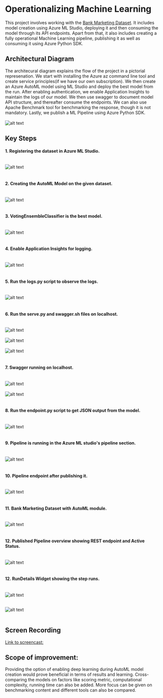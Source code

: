 # Operationalizing Machine Learning

This project involves working with the [Bank Marketing Dataset](https://automlsamplenotebookdata.blob.core.windows.net/automl-sample-notebook-data/bankmarketing_train.csv). It includes model creation using Azure ML Studio, deploying it and then consuming the model through its API endpoints. Apart from that, it also includes creating a fully operational Machine Learning pipeline, publishing it as well as consuming it using Azure Python SDK.

## Architectural Diagram
The architecural diagram explains the flow of the project in a pictorial represenation. We start with installing the Azure az command line tool and create service principles(if we have our own subscription). We then create an Azure AutoML model using ML Studio and deploy the best model from the run. After enabling authentication, we enable Application Insights to maintain the logs of our model. We then use swagger to document model API structure, and thereafter consume the endpoints. We can also use Apache Benchmark tool for benchmarking the response, though it is not mandatory. Lastly, we publish a ML Pipeline using Azure Python SDK. 
<br></br> 
![alt text](https://github.com/himanshu004/AZMLND_Operationalizing_Machine_Learning/blob/main/screenshots/ArchDia.png)

## Key Steps
#### 1. Registering the dataset in Azure ML Studio.<br></br>
![alt text](https://github.com/himanshu004/AZMLND_Operationalizing_Machine_Learning/blob/main/screenshots/dataset-avail.jpg)
<br></br>

#### 2. Creating the AutoML Model on the given dataset.<br></br>
![alt text](https://github.com/himanshu004/AZMLND_Operationalizing_Machine_Learning/blob/main/screenshots/automl-model-creation.jpg)
<br></br>

#### 3. VotingEnsembleClassifier is the best model.<br></br>
![alt text](https://github.com/himanshu004/AZMLND_Operationalizing_Machine_Learning/blob/main/screenshots/best-model.jpg)
<br></br>

#### 4. Enable Application Insights for logging.<br></br>
![alt text](https://github.com/himanshu004/AZMLND_Operationalizing_Machine_Learning/blob/main/screenshots/aienabled.jpg)
<br></br>

#### 5. Run the logs.py script to observe the logs.<br></br>
![alt text](https://github.com/himanshu004/AZMLND_Operationalizing_Machine_Learning/blob/main/screenshots/logsdotpy.jpg)
<br></br>

#### 6. Run the serve.py and swagger.sh files on localhost.<br></br>
![alt text](https://github.com/himanshu004/AZMLND_Operationalizing_Machine_Learning/blob/main/screenshots/running-serve.py.jpg)
<br></br>
![alt text](https://github.com/himanshu004/AZMLND_Operationalizing_Machine_Learning/blob/main/screenshots/running-swagger-container.jpg)
<br></br>
![alt text](https://github.com/himanshu004/AZMLND_Operationalizing_Machine_Learning/blob/main/screenshots/swagger-localhost.jpg)
<br></br>

#### 7. Swagger running on localhost.<br></br>
![alt text](https://github.com/himanshu004/AZMLND_Operationalizing_Machine_Learning/blob/main/screenshots/swagger1.jpg)
<br></br>
![alt text](https://github.com/himanshu004/AZMLND_Operationalizing_Machine_Learning/blob/main/screenshots/swagger2.jpg)
<br></br>

#### 8. Run the endpoint.py script to get JSON output from the model.<br></br>
![alt text](https://github.com/himanshu004/AZMLND_Operationalizing_Machine_Learning/blob/main/screenshots/endpoint.py.jpg)
<br></br>

#### 9. Pipeline is running in the Azure ML studio's pipeline section.<br></br>
![alt text](https://github.com/himanshu004/AZMLND_Operationalizing_Machine_Learning/blob/main/screenshots/pipeline-running.jpg)
<br></br>

#### 10. Pipeline endpoint after publishing it.<br></br>
![alt text](https://github.com/himanshu004/AZMLND_Operationalizing_Machine_Learning/blob/main/screenshots/pipeline-endpoint.jpg)
<br></br>

#### 11. Bank Marketing Dataset with AutoML module. <br></br>
![alt text](https://github.com/himanshu004/AZMLND_Operationalizing_Machine_Learning/blob/main/screenshots/pipeline-automl.jpg)
<br></br>

#### 12. Published Pipeline overview showing REST endpoint and Active Status. <br></br>
![alt text](https://github.com/himanshu004/AZMLND_Operationalizing_Machine_Learning/blob/main/screenshots/activestatus.jpg)
<br></br>

#### 12. RunDetails Widget showing the step runs.  <br></br>
![alt text](https://github.com/himanshu004/AZMLND_Operationalizing_Machine_Learning/blob/main/screenshots/jupyterrun.jpg)
<br></br>

![alt text](https://github.com/himanshu004/AZMLND_Operationalizing_Machine_Learning/blob/main/screenshots/scheduledrun1.jpg)
<br></br>


## Screen Recording
[Link to screencast:](https://youtu.be/Op12S3ZUnCs)

## Scope of improvement:
Providing the option of enabling deep learning during AutoML model creation would prove beneficial in terms of results and learning. Cross-comparing the models on factors like scoring metric, computational complexity, running time can also be added. 
More focus can be given on benchmarking content and different tools can also be compared.